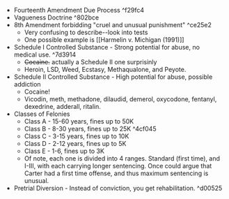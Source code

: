 * Fourteenth Amendment Due Process ^f29fc4
* Vagueness Doctrine ^802bce
* 8th Amendment forbidding "cruel and unusual punishment" ^ce25e2
	* Very confusing to describe--look into tests
	* One possible example is [[Harmelin v. Michigan (1991)]]
* Schedule I Controlled Substance - Strong potential for abuse, no medical use. ^7d3914
	* ~~Cocaine.~~ actually a Schedule II one surprisinly
	* Heroin, LSD, Weed, Ecstasy, Methaqualone, and Peyote.
* Schedule II Controlled Substance - High potential for abuse, possible addiction
	* Cocaine! 
	* Vicodin, meth, methadone, dilaudid, demerol, oxycodone, fentanyl, dexedrine, adderall, ritalin.
* Classes of Felonies
	* Class A - 15-60 years, fines up to 50K
	* Class B - 8-30 years, fines up to 25K ^4cf045
	* Class C - 3-15 years, fines up to 10K
	* Class D - 2-12 years, fines up to 5K
	* Class E - 1-6, fines up to 3K
	* Of note, each one is divided into 4 ranges. Standard (first time), and I-III, with each carrying longer sentencing. Once could argue that Carter had a first time offense, and thus maximum sentencing is unusual.
* Pretrial Diversion - Instead of conviction, you get rehabilitation. ^d00525